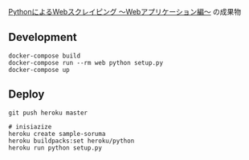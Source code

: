 [PythonによるWebスクレイピング 〜Webアプリケーション編〜](https://www.udemy.com/share/101ZsUAkcZdVZUQHg=/) の成果物

## Development

```
docker-compose build
docker-compose run --rm web python setup.py
docker-compose up
```

## Deploy

```
git push heroku master

# inisiazize
heroku create sample-soruma
heroku buildpacks:set heroku/python
heroku run python setup.py
```